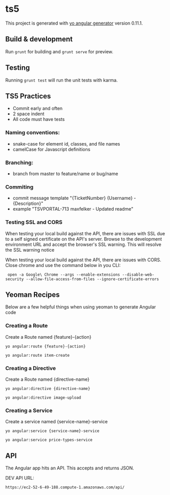 # ts5

This project is generated with [yo angular generator](https://github.com/yeoman/generator-angular)
version 0.11.1.

## Build & development

Run `grunt` for building and `grunt serve` for preview.

## Testing

Running `grunt test` will run the unit tests with karma.

## TS5 Practices

- Commit early and often
- 2 space indent
- All code must have tests 

### Naming conventions:

 - snake-case for element id, classes, and file names
 - camelCase for Javascript definitions

### Branching:

 - branch from master to feature/name or bug/name

### Commiting

 - commit message template "{TicketNumber} {Username} - {Description}"
 - example "TSVPORTAL-713 maxfelker - Updated readme"

### Testing SSL and CORS 
When testing your local build against the API, there are issues with SSL due to a self signed certificate on the API's server. Browse to the development environment URL and accept the browser's SSL warning. This will resolve the SSL warning notice

When testing your local build against the API, there are issues with CORS. Close chrome and use the command below in you CLI:

     open -a Google\ Chrome --args --enable-extensions --disable-web-security --allow-file-access-from-files --ignore-certificate-errors

## Yeoman Recipes
Below are a few helpful things when using yeoman to generate Angular code

### Creating a Route 
Create a Route named {feature}-{action}

    yo angular:route {feature}-{action}

    yo angular:route item-create

### Creating a Directive 
Create a Route named {directive-name}

    yo angular:directive {directive-name}

    yo angular:directive image-upload

### Creating a Service 
Create a service named {service-name}-service

    yo angular:service {service-name}-service

    yo angular:service price-types-service


## API
The Angular app hits an API. This accepts and returns JSON.

DEV API URL:

    https://ec2-52-6-49-188.compute-1.amazonaws.com/api/
